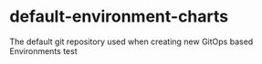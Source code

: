 # default-environment-charts
The default git repository used when creating new GitOps based Environments
test
